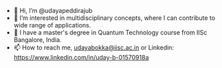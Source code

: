 - 👋 Hi, I’m @udayapeddirajub
- 👀 I’m interested in multidisciplinary concepts, where I can contribute to wide range of applications.
- 🌱 I have a master's degree in Quantum Technology course from IISc Bangalore, India.
- 📫 How to reach me, udayabokka@iisc.ac.in or Linkedin: https://www.linkedin.com/in/uday-b-01570918a

<!---
udayapeddirajub/udayapeddirajub is a ✨ unique ✨ repository because its `README.md` (this file) appears on your GitHub profile.
You can click the Preview link to take a look at your changes.
--->
